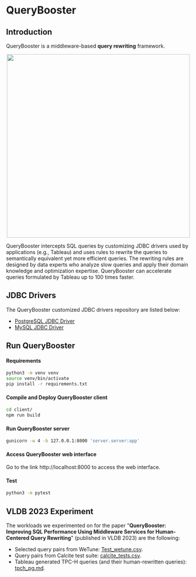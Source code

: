 # QueryBooster

## Introduction
QueryBooster is a middleware-based **query rewriting** framework.

<p align="center">
  <img src="https://github.com/ISG-ICS/QueryBooster/blob/main/pub/framework.png" width="500">
</p>

QueryBooster intercepts SQL queries by customizing JDBC drivers used by applications (e.g., Tableau) and uses rules to rewrite the queries to semantically equivalent yet more efficient queries. The rewriting rules are designed by data experts who analyze slow queries and apply their domain knowledge and optimization expertise. QueryBooster can accelerate queries formulated by Tableau up to 100 times faster.

## JDBC Drivers

The QueryBooster customized JDBC drivers repository are listed below:

 - [PostgreSQL JDBC Driver](https://github.com/ISG-ICS/smart-pgjdbc)
 - [MySQL JDBC Driver](https://github.com/ISG-ICS/smart-mysql-connector-j)

## Run QueryBooster

#### Requirements
```bash
python3 -m venv venv
source venv/bin/activate
pip install -r requirements.txt
```

#### Compile and Deploy QueryBooster client
```bash
cd client/
npm run build
```

#### Run QueryBooster server
```bash
gunicorn -w 4 -b 127.0.0.1:8000 'server.server:app'
```

#### Access QueryBooster web interface
Go to the link http://localhost:8000 to access the web interface.


#### Test
```bash
python3 -m pytest
```

## VLDB 2023 Experiment
The workloads we experimented on for the paper "**QueryBooster: Improving SQL Performance Using Middleware Services for Human-Centered Query Rewriting**" (published in VLDB 2023) are the following:
 - Selected query pairs from WeTune: [Test_wetune.csv](https://github.com/ISG-ICS/QueryBooster/blob/main/experiments/Test_wetune.csv).
 - Query pairs from Calcite test suite: [calcite_tests.csv](https://github.com/ISG-ICS/QueryBooster/blob/main/experiments/calcite_tests.csv).
 - Tableau generated TPC-H queries (and their human-rewritten queries): [tpch_pg.md](https://github.com/ISG-ICS/QueryBooster/blob/main/experiments/tpch_pg.md).
